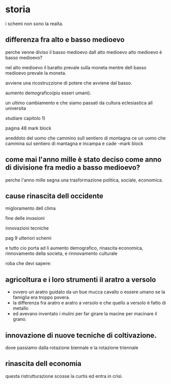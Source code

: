 # storia
i schemi non sono la realta.

## differenza fra alto e basso medioevo

perche venne diviso il basso medioevo dall alto medioevo alto medioevo è basso medioevo?

nel alto medioevo il baratto prevale sulla moneta mentre dell basso medioevo prevale la moneta.

avviene una ricostruzzione di potere che avviene dal basso.

aumento demografico(piu esseri umani).

un ultimo cambiamento e che siamo passati da cultura eclesiastica all universita

studiare capitolo 1)

pagina 48 mark block

aneddoto del uomo che cammino sull sentiero di montagna
ce un uomo che cammina sul sentiero di mantagna e incampa e cade
-mark block

## come mai l'anno mille è stato deciso come anno di divisione fra medio a basso medioevo?

perche l'anno mille segna una trasformazione politica, sociale, economica.

## cause rinascita dell occidente

migloramento dell clima

fine delle invasioni

innovazioni tecniche

pag 9 ulteriori schemi

e tutto cio porta ad li aumento demografico, rinascita economica, rinnovamento della societa, e rinnovamento culturale

roba che devi sapere:

## agricoltura e i loro strumenti il **aratro a versolo**
- ovvero un aratro guidato da un bue mucca cavallo o essere umano se la famiglia era troppo povera.
- la differenza fra aratro e aratro a versolo e che quello a versolo è fatto di metallo
- ed avevano inventato i mulini per far girare la macine per macinare il grano.

## innovazione di nuove **tecniche di coltivazione**.

dove passiamo dalla rotazione biennale e la rotazione triennale

## rinascita dell economia

questa ristrutturazione scosse la curtis ed entra in crisi.

